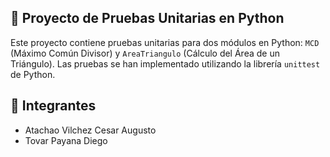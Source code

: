 ## 🐛 Proyecto de Pruebas Unitarias en Python

Este proyecto contiene pruebas unitarias para dos módulos en Python: `MCD` (Máximo Común Divisor) y `AreaTriangulo` (Cálculo del Área de un Triángulo). Las pruebas se han implementado utilizando la librería `unittest` de Python.

## 🧒 Integrantes 
- Atachao Vilchez Cesar Augusto
- Tovar Payana Diego
